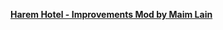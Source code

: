[**Harem Hotel - Improvements Mod by Maim Lain**](https://github.com/maim-lain/haremhotel/blob/master/mod.md)
